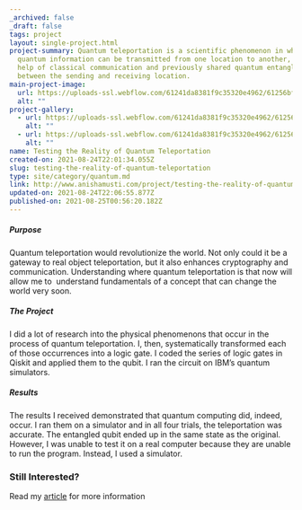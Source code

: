 ```yaml
---
_archived: false
_draft: false
tags: project
layout: single-project.html
project-summary: Quantum teleportation is a scientific phenomenon in which
  quantum information can be transmitted from one location to another, with the
  help of classical communication and previously shared quantum entanglement
  between the sending and receiving location.
main-project-image:
  url: https://uploads-ssl.webflow.com/61241da8381f9c35320e4962/61256bf5561fe7750376fe05_Quantum-Teleportation-760x390-1.png
  alt: ""
project-gallery:
  - url: https://uploads-ssl.webflow.com/61241da8381f9c35320e4962/61256c22480738a89d04b8a3_maxresdefault.jpeg
    alt: ""
  - url: https://uploads-ssl.webflow.com/61241da8381f9c35320e4962/61256c233a20ecf22d8ff642_cryptology-vs-cryptography-feature.jpeg
    alt: ""
name: Testing the Reality of Quantum Teleportation
created-on: 2021-08-24T22:01:34.055Z
slug: testing-the-reality-of-quantum-teleportation
type: site/category/quantum.md
link: http://www.anishamusti.com/project/testing-the-reality-of-quantum-teleportation
updated-on: 2021-08-24T22:06:55.877Z
published-on: 2021-08-25T00:56:20.182Z
---
```

##### **Purpose**

Quantum teleportation would revolutionize the world. Not only could it be a gateway to real object teleportation, but it also enhances cryptography and communication. Understanding where quantum teleportation is that now will allow me to  understand fundamentals of a concept that can change the world very soon.

##### **The Project**

I did a lot of research into the physical phenomenons that occur in the process of quantum teleportation. I, then, systematically transformed each of those occurrences into a logic gate. I coded the series of logic gates in Qiskit and applied them to the qubit. I ran the circuit on IBM’s quantum simulators.

##### **Results**

The results I received demonstrated that quantum computing did, indeed, occur. I ran them on a simulator and in all four trials, the teleportation was accurate. The entangled qubit ended up in the same state as the original. However, I was unable to test it on a real computer because they are unable to run the program. Instead, I used a simulator.

### Still Interested?

Read my [article](https://www.anishamusti.com/post/teleportation-is-real/) for more information
